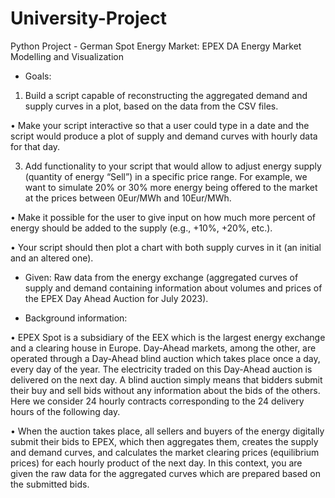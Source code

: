 # University-Project
Python Project - German Spot Energy Market: EPEX DA Energy Market Modelling and Visualization

- Goals:

1. Build a script capable of reconstructing the aggregated demand and supply curves in a plot, based on the data from the CSV
files.

• Make your script interactive so that a user could type in a date and the script would produce a plot of supply and
demand curves with hourly data for that day.

3. Add functionality to your script that would allow to adjust energy supply (quantity of energy “Sell”) in a specific price range. For example, we want to simulate 20% or 30% more energy being offered to the market at the prices between 0Eur/MWh and 10Eur/MWh.

• Make it possible for the user to give input on how much more percent of energy should be added to the supply (e.g., +10%, +20%, etc.).

• Your script should then plot a chart with both supply curves in it (an initial and an altered one).

- Given: Raw data from the energy exchange (aggregated curves of supply and demand containing information about volumes and prices of the EPEX Day Ahead Auction for July 2023).

- Background information:

• EPEX Spot is a subsidiary of the EEX which is the largest energy exchange and a clearing house in Europe. Day-Ahead markets, among the other, are operated through a Day-Ahead blind auction which takes place once a day, every day of the year. The electricity traded on this Day-Ahead auction is delivered on the next day. A blind auction simply means that bidders submit their buy and sell bids without any information about the bids of the others. Here we consider 24 hourly contracts corresponding to the 24 delivery hours of the following day.

• When the auction takes place, all sellers and buyers of the energy digitally submit their bids to EPEX, which then aggregates them, creates the supply and demand curves, and calculates the market clearing prices (equilibrium prices) for each hourly product of the next day. In this context, you are given the raw data for the aggregated curves which are prepared based on the submitted bids.
